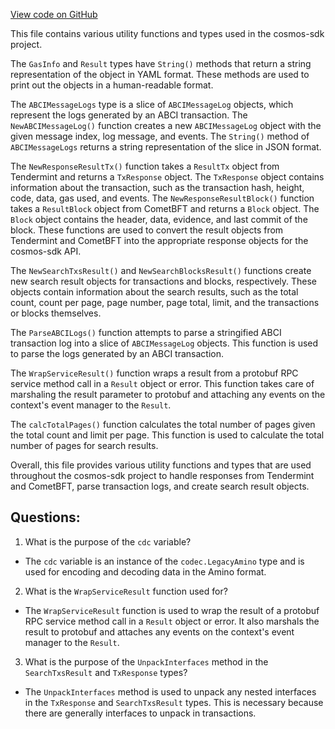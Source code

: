 [View code on GitHub](https://github.com/cosmos/cosmos-sdk.git/types/result.go)

This file contains various utility functions and types used in the cosmos-sdk project. 

The `GasInfo` and `Result` types have `String()` methods that return a string representation of the object in YAML format. These methods are used to print out the objects in a human-readable format. 

The `ABCIMessageLogs` type is a slice of `ABCIMessageLog` objects, which represent the logs generated by an ABCI transaction. The `NewABCIMessageLog()` function creates a new `ABCIMessageLog` object with the given message index, log message, and events. The `String()` method of `ABCIMessageLogs` returns a string representation of the slice in JSON format. 

The `NewResponseResultTx()` function takes a `ResultTx` object from Tendermint and returns a `TxResponse` object. The `TxResponse` object contains information about the transaction, such as the transaction hash, height, code, data, gas used, and events. The `NewResponseResultBlock()` function takes a `ResultBlock` object from CometBFT and returns a `Block` object. The `Block` object contains the header, data, evidence, and last commit of the block. These functions are used to convert the result objects from Tendermint and CometBFT into the appropriate response objects for the cosmos-sdk API. 

The `NewSearchTxsResult()` and `NewSearchBlocksResult()` functions create new search result objects for transactions and blocks, respectively. These objects contain information about the search results, such as the total count, count per page, page number, page total, limit, and the transactions or blocks themselves. 

The `ParseABCILogs()` function attempts to parse a stringified ABCI transaction log into a slice of `ABCIMessageLog` objects. This function is used to parse the logs generated by an ABCI transaction. 

The `WrapServiceResult()` function wraps a result from a protobuf RPC service method call in a `Result` object or error. This function takes care of marshaling the result parameter to protobuf and attaching any events on the context's event manager to the `Result`. 

The `calcTotalPages()` function calculates the total number of pages given the total count and limit per page. This function is used to calculate the total number of pages for search results. 

Overall, this file provides various utility functions and types that are used throughout the cosmos-sdk project to handle responses from Tendermint and CometBFT, parse transaction logs, and create search result objects.
## Questions: 
 1. What is the purpose of the `cdc` variable?
- The `cdc` variable is an instance of the `codec.LegacyAmino` type and is used for encoding and decoding data in the Amino format.

2. What is the `WrapServiceResult` function used for?
- The `WrapServiceResult` function is used to wrap the result of a protobuf RPC service method call in a `Result` object or error. It also marshals the result to protobuf and attaches any events on the context's event manager to the `Result`.

3. What is the purpose of the `UnpackInterfaces` method in the `SearchTxsResult` and `TxResponse` types?
- The `UnpackInterfaces` method is used to unpack any nested interfaces in the `TxResponse` and `SearchTxsResult` types. This is necessary because there are generally interfaces to unpack in transactions.